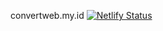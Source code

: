 convertweb.my.id
[![Netlify Status](https://api.netlify.com/api/v1/badges/300bee04-79e0-422f-abaa-2ceaf5e9e0e9/deploy-status)](https://app.netlify.com/sites/inspiring-semolina-54c1c8/deploys)
